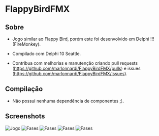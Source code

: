 # FlappyBirdFMX

## Sobre

  * Jogo similar ao Flappy Bird, porém este foi desenvolvido em Delphi !!! (FireMonkey).
  
  * Compilado com Delphi 10 Seattle.
  
  * Contribua com melhorias e manutenção criando pull requests (https://github.com/marlonnardi/FlappyBirdFMX/pulls) e issues (https://github.com/marlonnardi/FlappyBirdFMX/issues).

## Compilação

  * Não possui nenhuma dependência de componentes ;).

## Screenshots


![Jogo](Imagens/Screenshot_2015-12-17-10-23-26.png)
![Fases](Imagens/Screenshot_2015-12-17-10-23-36.png)
![Fases](Imagens/Screenshot_2015-12-17-10-24-00.png)
![Fases](Imagens/Screenshot_2015-12-17-10-24-48.png)
![Fases](Imagens/Screenshot_2015-12-17-10-28-10.png)
